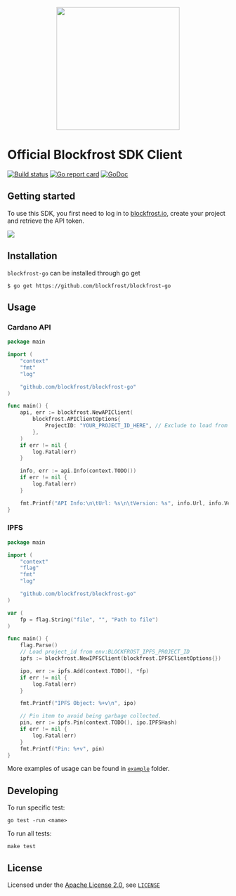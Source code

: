 <p align="center">
  <a href="https://blockfrost.io" target="_blank" align="center">
    <img src="https://blockfrost.io/images/logo.svg" width="280">
  </a>
  <br />
</p>

# Official Blockfrost SDK Client

[![Build status](https://github.com/blockfrost/blockfrost-go/actions/workflows/test.yml/badge.svg?branch=staging)](https://github.com/blockfrost/blockfrost-go/actions/workflows/test.yml)
[![Go report card](https://goreportcard.com/badge/github.com/blockfrost/blockfrost-go)](https://goreportcard.com/report/github.com/blockfrost/blockfrost-go)
[![GoDoc](https://godoc.org/github.com/blockfrost/blockfrost-go?status.svg)](https://godoc.org/github.com/blockfrost/blockfrost-go)

## Getting started

To use this SDK, you first need to log in to [blockfrost.io](https://blockfrost.io), create your project and retrieve the API token.

<img src="https://i.imgur.com/smY12ro.png">

<br/>

## Installation

`blockfrost-go` can be installed through go get

```console
$ go get https://github.com/blockfrost/blockfrost-go
```

## Usage

### Cardano API

```go
package main

import (
	"context"
	"fmt"
	"log"

	"github.com/blockfrost/blockfrost-go"
)

func main() {
	api, err := blockfrost.NewAPIClient(
		blockfrost.APIClientOptions{
            ProjectID: "YOUR_PROJECT_ID_HERE", // Exclude to load from env:BLOCKFROST_PROJECT_ID
        },
	)
	if err != nil {
		log.Fatal(err)
	}

	info, err := api.Info(context.TODO())
	if err != nil {
		log.Fatal(err)
	}

	fmt.Printf("API Info:\n\tUrl: %s\n\tVersion: %s", info.Url, info.Version)
}
```

### IPFS

```go
package main

import (
	"context"
	"flag"
	"fmt"
	"log"

	"github.com/blockfrost/blockfrost-go"
)

var (
	fp = flag.String("file", "", "Path to file")
)

func main() {
	flag.Parse()
	// Load project_id from env:BLOCKFROST_IPFS_PROJECT_ID
	ipfs := blockfrost.NewIPFSClient(blockfrost.IPFSClientOptions{})

	ipo, err := ipfs.Add(context.TODO(), *fp)
	if err != nil {
		log.Fatal(err)
	}

	fmt.Printf("IPFS Object: %+v\n", ipo)

	// Pin item to avoid being garbage collected.
	pin, err := ipfs.Pin(context.TODO(), ipo.IPFSHash)
	if err != nil {
		log.Fatal(err)
	}
	fmt.Printf("Pin: %+v", pin)
}
```

More examples of usage can be found in [`example`](https://github.com/blockfrost/blockfrost-go/tree/master/example) folder.

## Developing

To run specific test:

```
go test -run <name>
```

To run all tests:

```
make test
```

## License

Licensed under the [Apache License 2.0](https://opensource.org/licenses/Apache-2.0), see [`LICENSE`](https://github.com/blockfrost/blockfrost-go/blob/master/LICENSE)
